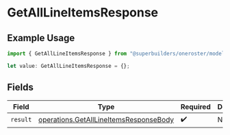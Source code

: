 # GetAllLineItemsResponse

## Example Usage

```typescript
import { GetAllLineItemsResponse } from "@superbuilders/oneroster/models/operations";

let value: GetAllLineItemsResponse = {};
```

## Fields

| Field                                                                                            | Type                                                                                             | Required                                                                                         | Description                                                                                      |
| ------------------------------------------------------------------------------------------------ | ------------------------------------------------------------------------------------------------ | ------------------------------------------------------------------------------------------------ | ------------------------------------------------------------------------------------------------ |
| `result`                                                                                         | [operations.GetAllLineItemsResponseBody](../../models/operations/getalllineitemsresponsebody.md) | :heavy_check_mark:                                                                               | N/A                                                                                              |